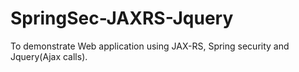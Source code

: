 # SpringSec-JAXRS-Jquery
To demonstrate Web application using JAX-RS, Spring security and Jquery(Ajax calls).
